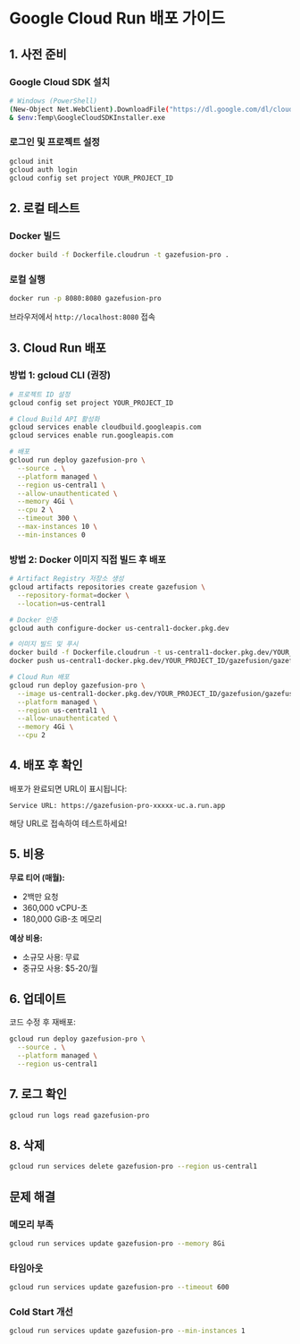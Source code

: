 # Google Cloud Run 배포 가이드

## 1. 사전 준비

### Google Cloud SDK 설치
```bash
# Windows (PowerShell)
(New-Object Net.WebClient).DownloadFile("https://dl.google.com/dl/cloudsdk/channels/rapid/GoogleCloudSDKInstaller.exe", "$env:Temp\GoogleCloudSDKInstaller.exe")
& $env:Temp\GoogleCloudSDKInstaller.exe
```

### 로그인 및 프로젝트 설정
```bash
gcloud init
gcloud auth login
gcloud config set project YOUR_PROJECT_ID
```

## 2. 로컬 테스트

### Docker 빌드
```bash
docker build -f Dockerfile.cloudrun -t gazefusion-pro .
```

### 로컬 실행
```bash
docker run -p 8080:8080 gazefusion-pro
```

브라우저에서 `http://localhost:8080` 접속

## 3. Cloud Run 배포

### 방법 1: gcloud CLI (권장)
```bash
# 프로젝트 ID 설정
gcloud config set project YOUR_PROJECT_ID

# Cloud Build API 활성화
gcloud services enable cloudbuild.googleapis.com
gcloud services enable run.googleapis.com

# 배포
gcloud run deploy gazefusion-pro \
  --source . \
  --platform managed \
  --region us-central1 \
  --allow-unauthenticated \
  --memory 4Gi \
  --cpu 2 \
  --timeout 300 \
  --max-instances 10 \
  --min-instances 0
```

### 방법 2: Docker 이미지 직접 빌드 후 배포
```bash
# Artifact Registry 저장소 생성
gcloud artifacts repositories create gazefusion \
  --repository-format=docker \
  --location=us-central1

# Docker 인증
gcloud auth configure-docker us-central1-docker.pkg.dev

# 이미지 빌드 및 푸시
docker build -f Dockerfile.cloudrun -t us-central1-docker.pkg.dev/YOUR_PROJECT_ID/gazefusion/gazefusion-pro:latest .
docker push us-central1-docker.pkg.dev/YOUR_PROJECT_ID/gazefusion/gazefusion-pro:latest

# Cloud Run 배포
gcloud run deploy gazefusion-pro \
  --image us-central1-docker.pkg.dev/YOUR_PROJECT_ID/gazefusion/gazefusion-pro:latest \
  --platform managed \
  --region us-central1 \
  --allow-unauthenticated \
  --memory 4Gi \
  --cpu 2
```

## 4. 배포 후 확인

배포가 완료되면 URL이 표시됩니다:
```
Service URL: https://gazefusion-pro-xxxxx-uc.a.run.app
```

해당 URL로 접속하여 테스트하세요!

## 5. 비용

**무료 티어 (매월):**
- 2백만 요청
- 360,000 vCPU-초
- 180,000 GiB-초 메모리

**예상 비용:**
- 소규모 사용: 무료
- 중규모 사용: $5-20/월

## 6. 업데이트

코드 수정 후 재배포:
```bash
gcloud run deploy gazefusion-pro \
  --source . \
  --platform managed \
  --region us-central1
```

## 7. 로그 확인

```bash
gcloud run logs read gazefusion-pro
```

## 8. 삭제

```bash
gcloud run services delete gazefusion-pro --region us-central1
```

## 문제 해결

### 메모리 부족
```bash
gcloud run services update gazefusion-pro --memory 8Gi
```

### 타임아웃
```bash
gcloud run services update gazefusion-pro --timeout 600
```

### Cold Start 개선
```bash
gcloud run services update gazefusion-pro --min-instances 1
```

